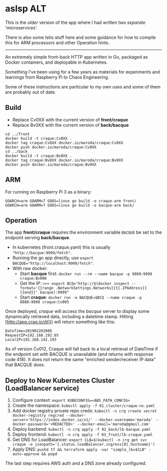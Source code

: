 # aslsp ALT

This is the _older_ version of the app where I had written two *separate* 'microservices'.

There is also some Istio stuff here and some guidance for how to compile this for ARM processors and other Operation hints.

<HR>

An extremely simple front-back HTTP app written in Go, packaged as Docker containers, and deployable in Kubernetes.

Something I've been using for a few years as materials for experiments and learnings from Raspberry Pi to Chaos Engineering.

Some of these instructions are particular to my own uses and some of them are probably out of date.

## Build

* Replace Cv0XX with the current version of **front/craque**
* Replace Bv0XX with the current version of **back/bacque**

```
cd ../front
docker build -t craque:Cv0XX .
docker tag craque:Cv0XX docker.io/maroda/craque:Cv0XX
docker push docker.io/maroda/craque:Cv0XX
cd ../back
docker build -t craque:Bv0XX .
docker tag craque:Bv0XX docker.io/maroda/craque:Bv0XX
docker push docker.io/maroda/craque:Bv0XX
```

## ARM

For running on Raspberry Pi 3 as a binary:
```
GOARCH=arm GOARM=7 GOOS=linux go build -o craque-arm front/
GOARCH=arm GOARM=7 GOOS=linux go build -o bacque-arm back/
```

## Operation

The app **front/craque** requires the environment variable `BACQUE` be set to the endpoint serving **back/bacque**.

* In kubernetes (front.craque.yaml) this is usually `"http://bacque:9999/fetch"`.
* Running the go app directly, use `export BACQUE="http://localhost:9999/fetch"`.
* With raw docker:
  * Start **bacque** first: `docker run --rm --name bacque -p 9999:9999 craque:Bv006`
  * Get the IP: `>>> export BCQ="http://$(docker inspect --format='{{range .NetworkSettings.Networks}}{{.IPAddress}}{{end}}' bacque):9999"`
  * Start **craque**: `docker run -e BACQUE=$BCQ --name craque -p 8888:8888 craque:Cv005`

Once deployed, *craque* will access the *bacque* server to display some dynamically retrieved data, including a datetime stamp.
Hitting [http://app.craq.io/dt]() will return something like this:

```
DateTime=201902202006
RequestIP=192.168.192.65
LocalIP=192.168.142.193
```

As of version Cv012, Craque will fall back to a local retrieval of DateTime if the endpoint set with BACQUE is unavailable (and returns with response code 418). It does *not* return the same "enriched sender/receiver IP data" that BACQUE does.

## Deploy to New Kubernetes Cluster (LoadBalancer service)

1. Configure context: `export KUBECONFIG=<ABS_PATH_CONFIG>`
2. Create the namespace: `kubectl apply -f 01_cluster/craque-ns.yaml`
3. Add docker registry private repo creds: `kubectl -n crq create secret docker-registry regcred --docker-server='https://index.docker.io/v1/' --docker-username='maroda' --docker-password='<REDACTED>' --docker-email='maroda@gmail.com'`
4. Deploy backend: `kubectl -n crq apply -f 02_back/lb-bacque.yaml`
5. Deploy frontend: `kubectl -n crq apply -f 03_front/lb-craque.yaml`
6. Get DNS for LoadBalancer: `export CLB=$(kubectl -n crq get svc craque -o jsonpath='{.status.loadBalancer.ingress[0].hostname}')`
7. Apply DNS: `pushd tf && terraform apply -var "simple_lb=$CLB" -auto-approve && popd`

The last step requires AWS auth and a DNS zone already configured.

